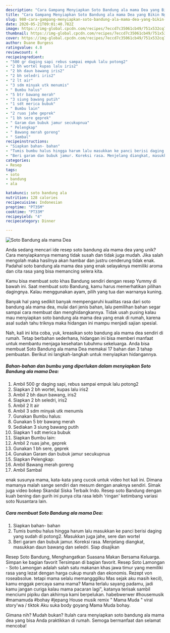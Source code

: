 ```yaml
---
description: "Cara Gampang Menyiapkan Soto Bandung ala mama Dea yang Bikin Ngiler"
title: "Cara Gampang Menyiapkan Soto Bandung ala mama Dea yang Bikin Ngiler"
slug: 980-cara-gampang-menyiapkan-soto-bandung-ala-mama-dea-yang-bikin-ngiler
date: 2020-05-21T09:01:40.782Z
image: https://img-global.cpcdn.com/recipes/7eccd7c35061cb49/751x532cq70/soto-bandung-ala-mama-dea-foto-resep-utama.jpg
thumbnail: https://img-global.cpcdn.com/recipes/7eccd7c35061cb49/751x532cq70/soto-bandung-ala-mama-dea-foto-resep-utama.jpg
cover: https://img-global.cpcdn.com/recipes/7eccd7c35061cb49/751x532cq70/soto-bandung-ala-mama-dea-foto-resep-utama.jpg
author: Duane Burgess
ratingvalue: 4.8
reviewcount: 4
recipeingredient:
- "500 gr daging sapi rebus sampai empuk lalu potong2"
- "2 bh wortel kupas lalu iris2"
- "2 bh daun bawang iris2"
- "2 bh seledri iris2"
- "2 lt air"
- "3 sdm minyak utk menumis"
- " Bumbu halus"
- "5 btr bawang merah"
- "3 siung bawang putih"
- "1 sdt merica bubuk"
- " Bumbu lain"
- "2 ruas jahe geprek"
- "1 bh sere geprek"
- " Garam dan bubuk jamur secukupnua"
- " Pelengkap"
- " Bawang merah goreng"
- " Sambal"
recipeinstructions:
- "Siapkan bahan- bahan"
- "Tumis bumbu halus hingga harum lalu masukkan ke panci berisi daging yang sudah di potong2. Masukkan juga jahe, sere dan wortel"
- "Beri garam dan bubuk jamur. Koreksi rasa. Menjelang diangkat, masukkan daun bawang dan seledri. Siap disajikan"
categories:
- Resep
tags:
- soto
- bandung
- ala

katakunci: soto bandung ala 
nutrition: 128 calories
recipecuisine: Indonesian
preptime: "PT35M"
cooktime: "PT33M"
recipeyield: "4"
recipecategory: Dinner

---
```



![Soto Bandung ala mama Dea](https://img-global.cpcdn.com/recipes/7eccd7c35061cb49/751x532cq70/soto-bandung-ala-mama-dea-foto-resep-utama.jpg)

Anda sedang mencari ide resep soto bandung ala mama dea yang unik? Cara menyiapkannya memang tidak susah dan tidak juga mudah. Jika salah mengolah maka hasilnya akan hambar dan justru cenderung tidak enak. Padahal soto bandung ala mama dea yang enak selayaknya memiliki aroma dan cita rasa yang bisa memancing selera kita.

Kamu bisa membuat soto khas Bandung sendiri dengan resep Yummy di bawah ini. Saat membuat soto Bandung, kamu harus memerhatikan pilihan dagingnya. Kalau menggunakan ayam, pilih yang tua dan warnanya kuning.

Banyak hal yang sedikit banyak mempengaruhi kualitas rasa dari soto bandung ala mama dea, mulai dari jenis bahan, lalu pemilihan bahan segar sampai cara membuat dan menghidangkannya. Tidak usah pusing kalau mau menyiapkan soto bandung ala mama dea yang enak di rumah, karena asal sudah tahu triknya maka hidangan ini mampu menjadi sajian spesial.


Nah, kali ini kita coba, yuk, kreasikan soto bandung ala mama dea sendiri di rumah. Tetap berbahan sederhana, hidangan ini bisa memberi manfaat untuk membantu menjaga kesehatan tubuhmu sekeluarga. Anda bisa membuat Soto Bandung ala mama Dea memakai 17 bahan dan 3 tahap pembuatan. Berikut ini langkah-langkah untuk menyiapkan hidangannya.

<!--inarticleads1-->

##### Bahan-bahan dan bumbu yang diperlukan dalam menyiapkan Soto Bandung ala mama Dea:

1. Ambil 500 gr daging sapi, rebus sampai empuk lalu potong2
1. Siapkan 2 bh wortel, kupas lalu iris2
1. Ambil 2 bh daun bawang, iris2
1. Siapkan 2 bh seledri, iris2
1. Ambil 2 lt air
1. Ambil 3 sdm minyak utk menumis
1. Gunakan  Bumbu halus:
1. Gunakan 5 btr bawang merah
1. Sediakan 3 siung bawang putih
1. Siapkan 1 sdt merica bubuk
1. Siapkan  Bumbu lain:
1. Ambil 2 ruas jahe, geprek
1. Gunakan 1 bh sere, geprek
1. Gunakan  Garam dan bubuk jamur secukupnua
1. Siapkan  Pelengkap:
1. Ambil  Bawang merah goreng
1. Ambil  Sambal


enak susunya mama, kata-kata yang cucok untuk video hot kali ini. Dimana mamanya malah sange sendiri dan mesum dengan anaknya sendiri. Simak juga video bokep Skandal Siska Terbaik Indo. Resep soto Bandung dengan kuah bening dan gurih ini punya cita rasa lebih &#39;ringan&#39; ketimbang variasi soto Nusantara lain. 

<!--inarticleads2-->

##### Cara membuat Soto Bandung ala mama Dea:

1. Siapkan bahan- bahan
1. Tumis bumbu halus hingga harum lalu masukkan ke panci berisi daging yang sudah di potong2. Masukkan juga jahe, sere dan wortel
1. Beri garam dan bubuk jamur. Koreksi rasa. Menjelang diangkat, masukkan daun bawang dan seledri. Siap disajikan


Resep Soto Bandung, Menghangatkan Suasana Makan Bersama Keluarga. Simpan ke bagian favorit Tersimpan di bagian favorit. Resep Soto Lamongan - Soto Lamongan adalah salah satu makanan khas jawa timur yang memiliki rasa yang lezat dengan harga cukup murah dan ekonomis. Rezept von roseabsolue. tetapi mama selalu memangggilku Mas sejak aku masih kecil), kamu enggak percaya sama mama? Mama terlalu sayang padamu, jadi kamu jangan curiga kalau mama pacaran lagi&#34;, katanya terisak sambil menciumi pipiku dan akhirnya kami berpelukan. habebwerwer #housemusik #mamamuda #bohay #jepang House musik remix &#34; Mama Muda &#34; viral story&#39;wa / tiktok Aku suka body goyang Mama Muda bohay. 

Gimana nih? Mudah bukan? Itulah cara menyiapkan soto bandung ala mama dea yang bisa Anda praktikkan di rumah. Semoga bermanfaat dan selamat mencoba!
